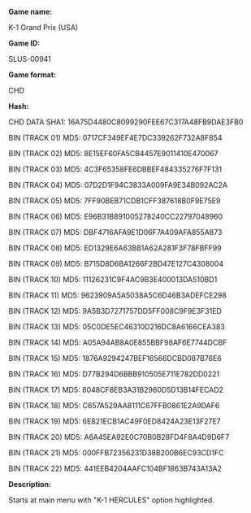 **Game name:**

K-1 Grand Prix (USA)

**Game ID:**

SLUS-00941

**Game format:**

CHD

**Hash:**

CHD DATA SHA1: 16A75D4480C8099290FEE67C317A48FB9DAE3FB0

BIN (TRACK 01) MD5: 0717CF349EF4E7DC339262F732A8F854

BIN (TRACK 02) MD5: 8E15EF60FA5CB4457E9011410E470067

BIN (TRACK 03) MD5: 4C3F65358FE6DBBEF484335276F7F131

BIN (TRACK 04) MD5: 07D2D1F94C3833A009FA9E34B092AC2A

BIN (TRACK 05) MD5: 7FF90BEB71CDB1CFF387618B0F9E75E9

BIN (TRACK 06) MD5: E96B31B891005278240CC22797048960

BIN (TRACK 07) MD5: DBF4716AFA9E1D06F7A409AFA855A873

BIN (TRACK 08) MD5: ED1329E6A63BB1A62A281F3F78FBFF99

BIN (TRACK 09) MD5: B715D8D6BA1266F2BD47E127C4308004

BIN (TRACK 10) MD5: 11126231C9F4AC9B3E400013DA510BD1

BIN (TRACK 11) MD5: 9623909A5A5038A5C6D46B3ADEFCE298

BIN (TRACK 12) MD5: 9A5B3D7271757DD5FF008C9F9E3F31ED

BIN (TRACK 13) MD5: 05C0DE5EC46310D216DC8A6166CEA383

BIN (TRACK 14) MD5: A05A94AB8A0E855BBF98AF6E7744DCBF

BIN (TRACK 15) MD5: 1876A9294247BEF16566DCBD087B76E6

BIN (TRACK 16) MD5: D77B294D6BBB910505E711E782DD0221

BIN (TRACK 17) MD5: 8048CF8EB3A31B2960D5D13B14FECAD2

BIN (TRACK 18) MD5: C657A529AA8111C67FFB0861E2A9DAF6

BIN (TRACK 19) MD5: 6E821ECB1AC49F0ED8424A23E13F27E7

BIN (TRACK 20) MD5: A6A45EA92E0C70B0B28FD4F8A4D9D6F7

BIN (TRACK 21) MD5: 000FFB72356231D38B200B6EC93CD1FC

BIN (TRACK 22) MD5: 441EEB4204AAFC104BF1863B743A13A2

**Description:**

Starts at main menu with "K-1 HERCULES" option highlighted.